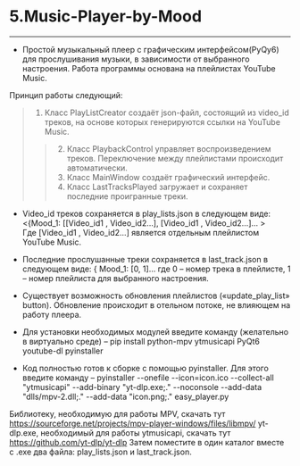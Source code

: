 # 5.Music-Player-by-Mood
---
- Простой музыкальный плеер с графическим интерфейсом(PyQy6) для прослушивания музыки, в зависимости от выбранного настроения. Работа программы основана на плейлистах YouTube Music. 

Принцип работы следующий: 
>1)	Класс PlayListCreator создаёт json-файл, состоящий из video_id треков, на основе которых генерируются ссылки на YouTube Music.
>>2)	Класс PlaybackControl управляет воспроизведением треков. Переключение между плейлистами происходит автоматически.
>>3)	Класс MainWindow создаёт графический интерфейс.
>>4)	Класс LastTracksPlayed загружает и сохраняет последние проигранные треки.

- Video_id треков сохраняется в play_lists.json в следующем виде:
<{Mood_1: [[Video_id1 , Video_id2…], [Video_id1 , Video_id2…]… >  
Где [Video_id1 , Video_id2…] является отдельным плейлистом YouTube Music.

- Последние прослушанные треки сохраняется в last_track.json в следующем виде:
{ Mood_1: [0, 1]… где 0 – номер трека в плейлисте, 1 – номер плейлиста для выбранного настроения.

- Существует возможность обновления плейлистов («update_play_list» button). Обновление происходит в отельном потоке, не влияющем на работу плеера.

- Для установки необходимых модулей введите команду (желательно в виртуально среде) – pip install python-mpv ytmusicapi PyQt6 youtube-dl pyinstaller

- Код полностью готов к сборке с помощью pyinstaller. 
Для этого введите команду – pyinstaller --onefile --icon=icon.ico --collect-all "ytmusicapi" --add-binary "yt-dlp.exe;." --noconsole --add-data "dlls/mpv-2.dll;." --add-data "icon.png;." easy_player.py

Библиотеку, необходимую для работы MPV, скачать тут https://sourceforge.net/projects/mpv-player-windows/files/libmpv/
yt-dlp.exe, необходимый для работы ytmusicapi, скачать тут https://github.com/yt-dlp/yt-dlp
Затем поместите в один каталог вместе с .exe два файла: play_lists.json и last_track.json. 
